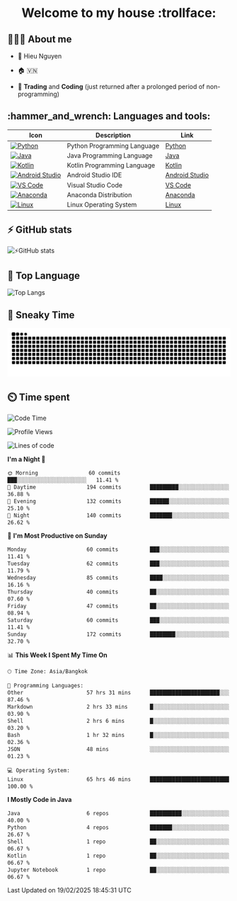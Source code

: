 <h1 align="center">Welcome to my house :trollface:</h1>

<h2 align="left">👨🏻‍💻 About me</h2>

- 🪪 Hieu Nguyen

- 🏠 🇻🇳

- 📄 **Trading** and **Coding** (just returned after a prolonged period of non-programming)


<h2 align="left">:hammer_and_wrench: Languages and tools:</h2>

| Icon | Description | Link |
|---|---|---|
| [![Python](https://skillicons.dev/icons?i=python)](https://www.python.org/) | Python Programming Language | [Python](https://www.python.org/) |
| [![Java](https://skillicons.dev/icons?i=java)](https://www.java.com/) | Java Programming Language | [Java](https://www.java.com/) | 
| [![Kotlin](https://skillicons.dev/icons?i=kotlin)](https://kotlinlang.org/) | Kotlin Programming Language | [Kotlin](https://kotlinlang.org/) |
| [![Android Studio](https://skillicons.dev/icons?i=androidstudio)](https://developer.android.com/studio) | Android Studio IDE | [Android Studio](https://developer.android.com/studio) |
| [![VS Code](https://skillicons.dev/icons?i=vscode)](https://code.visualstudio.com/) | Visual Studio Code | [VS Code](https://code.visualstudio.com/) |
| [![Anaconda](https://skillicons.dev/icons?i=anaconda)](https://www.anaconda.com/) | Anaconda Distribution | [Anaconda](https://www.anaconda.com/) |
| [![Linux](https://skillicons.dev/icons?i=linux)](https://www.linux.org/) | Linux Operating System | [Linux](https://www.linux.org/) |


<h2>⚡ GitHub stats</h2>

![⚡GitHub stats](https://github-readme-stats-9793-ultimatebrok-projects.vercel.app/api?username=ultimateBroK&show_icons=true&theme=dark)

<h2>🥇 Top Language</h2>

![Top Langs](https://github-readme-stats-9793-ultimatebrok-projects.vercel.app/api/top-langs?username=ultimateBroK&size_weight=0.5&count_weight=0.5&layout=compact&theme=dark)

<h2>🐍 Sneaky Time</h2>

![Snake animation](https://raw.githubusercontent.com/ultimateBroK/ultimateBroK/output/github-contribution-grid-snake-dark.svg)

<h2>⏲️ Time spent</h2>

<!--START_SECTION:waka-->
![Code Time](http://img.shields.io/badge/Code%20Time-517%20hrs%2054%20mins-blue)

![Profile Views](http://img.shields.io/badge/Profile%20Views-10-blue)

![Lines of code](https://img.shields.io/badge/From%20Hello%20World%20I%27ve%20Written-397.3%20thousand%20lines%20of%20code-blue)

**I'm a Night 🦉** 

```text
🌞 Morning                60 commits          ███░░░░░░░░░░░░░░░░░░░░░░   11.41 % 
🌆 Daytime                194 commits         █████████░░░░░░░░░░░░░░░░   36.88 % 
🌃 Evening                132 commits         ██████░░░░░░░░░░░░░░░░░░░   25.10 % 
🌙 Night                  140 commits         ███████░░░░░░░░░░░░░░░░░░   26.62 % 
```
📅 **I'm Most Productive on Sunday** 

```text
Monday                   60 commits          ███░░░░░░░░░░░░░░░░░░░░░░   11.41 % 
Tuesday                  62 commits          ███░░░░░░░░░░░░░░░░░░░░░░   11.79 % 
Wednesday                85 commits          ████░░░░░░░░░░░░░░░░░░░░░   16.16 % 
Thursday                 40 commits          ██░░░░░░░░░░░░░░░░░░░░░░░   07.60 % 
Friday                   47 commits          ██░░░░░░░░░░░░░░░░░░░░░░░   08.94 % 
Saturday                 60 commits          ███░░░░░░░░░░░░░░░░░░░░░░   11.41 % 
Sunday                   172 commits         ████████░░░░░░░░░░░░░░░░░   32.70 % 
```


📊 **This Week I Spent My Time On** 

```text
🕑︎ Time Zone: Asia/Bangkok

💬 Programming Languages: 
Other                    57 hrs 31 mins      ██████████████████████░░░   87.46 % 
Markdown                 2 hrs 33 mins       █░░░░░░░░░░░░░░░░░░░░░░░░   03.90 % 
Shell                    2 hrs 6 mins        █░░░░░░░░░░░░░░░░░░░░░░░░   03.20 % 
Bash                     1 hr 32 mins        █░░░░░░░░░░░░░░░░░░░░░░░░   02.36 % 
JSON                     48 mins             ░░░░░░░░░░░░░░░░░░░░░░░░░   01.23 % 

💻 Operating System: 
Linux                    65 hrs 46 mins      █████████████████████████   100.00 % 
```

**I Mostly Code in Java** 

```text
Java                     6 repos             ██████████░░░░░░░░░░░░░░░   40.00 % 
Python                   4 repos             ███████░░░░░░░░░░░░░░░░░░   26.67 % 
Shell                    1 repo              ██░░░░░░░░░░░░░░░░░░░░░░░   06.67 % 
Kotlin                   1 repo              ██░░░░░░░░░░░░░░░░░░░░░░░   06.67 % 
Jupyter Notebook         1 repo              ██░░░░░░░░░░░░░░░░░░░░░░░   06.67 % 
```




 Last Updated on 19/02/2025 18:45:31 UTC
<!--END_SECTION:waka-->
